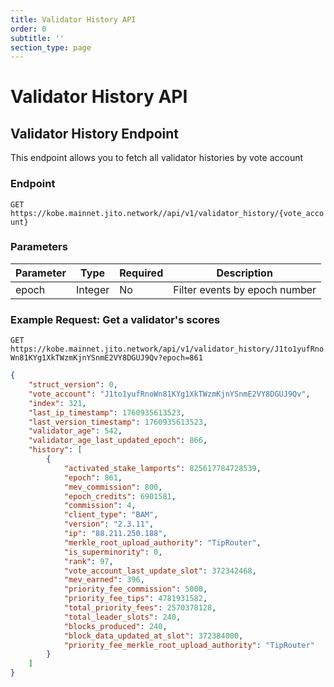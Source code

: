 ```yaml
---
title: Validator History API
order: 0
subtitle: ''
section_type: page
---
```


# Validator History API

## Validator History Endpoint

This endpoint allows you to fetch all validator histories by vote account

### Endpoint

`GET https://kobe.mainnet.jito.network//api/v1/validator_history/{vote_account}`

### Parameters

| Parameter    | Type    | Required | Description                                         |
| ------------ | ------- | -------- | --------------------------------------------------- |
| epoch        | Integer | No       | Filter events by epoch number                       |


### Example Request: Get a validator's scores

`GET https://kobe.mainnet.jito.network/api/v1/validator_history/J1to1yufRnoWn81KYg1XkTWzmKjnYSnmE2VY8DGUJ9Qv?epoch=861`

```json
{
    "struct_version": 0,
    "vote_account": "J1to1yufRnoWn81KYg1XkTWzmKjnYSnmE2VY8DGUJ9Qv",
    "index": 321,
    "last_ip_timestamp": 1760935613523,
    "last_version_timestamp": 1760935613523,
    "validator_age": 542,
    "validator_age_last_updated_epoch": 866,
    "history": [
        {
            "activated_stake_lamports": 825617784728539,
            "epoch": 861,
            "mev_commission": 800,
            "epoch_credits": 6901581,
            "commission": 4,
            "client_type": "BAM",
            "version": "2.3.11",
            "ip": "88.211.250.188",
            "merkle_root_upload_authority": "TipRouter",
            "is_superminority": 0,
            "rank": 97,
            "vote_account_last_update_slot": 372342468,
            "mev_earned": 396,
            "priority_fee_commission": 5000,
            "priority_fee_tips": 4781931582,
            "total_priority_fees": 2570378128,
            "total_leader_slots": 240,
            "blocks_produced": 240,
            "block_data_updated_at_slot": 372384000,
            "priority_fee_merkle_root_upload_authority": "TipRouter"
        }
    ]
}
```
